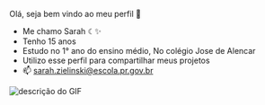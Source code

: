  Olá, seja bem vindo ao meu perfil 👋
 
 - Me chamo Sarah  ☾✨
 - Tenho 15 anos
 - Estudo no 1° ano do ensino médio, No colégio Jose de Alencar
 - Utilizo esse perfil para compartilhar meus projetos
 - 📫 sarah.zielinski@escola.pr.gov.br

![descrição do GIF](https://media0.giphy.com/media/v1.Y2lkPTc5MGI3NjExbW5uZXRweGVtc3hyYWZqdmYyeXNkNng4cWZhazBkNnBtYWVnZDlhayZlcD12MV9pbnRlcm5hbF9naWZfYnlfaWQmY3Q9Zw/c2MHYT0sQ3KknHz6Z2/giphy.webp)
